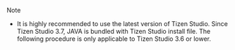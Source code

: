 
> [!NOTE]
> - It is highly recommended to use the latest version of Tizen Studio. Since Tizen Studio 3.7, JAVA is bundled with Tizen Studio install file. The following procedure is only  applicable to Tizen Studio 3.6 or lower. 
